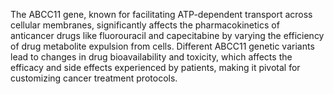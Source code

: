 The ABCC11 gene, known for facilitating ATP-dependent transport across cellular membranes, significantly affects the pharmacokinetics of anticancer drugs like fluorouracil and capecitabine by varying the efficiency of drug metabolite expulsion from cells. Different ABCC11 genetic variants lead to changes in drug bioavailability and toxicity, which affects the efficacy and side effects experienced by patients, making it pivotal for customizing cancer treatment protocols.